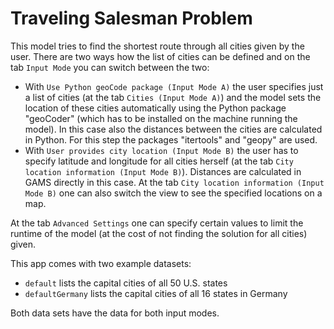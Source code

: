 # Traveling Salesman Problem
This model tries to find the shortest route through all cities given by the 
user. There are two ways how the list of cities can be defined and on the tab
`Input Mode` you can switch between the two:

- With `Use Python geoCode package (Input Mode A)` the user specifies just a 
  list of cities (at the tab `Cities (Input Mode A)`) and the model sets the 
  location of these cities automatically using the Python package "geoCoder" 
  (which has to be installed on the machine running the model). In this case 
  also the distances between the cities are calculated in Python. For this 
  step the packages "itertools" and "geopy" are used.
- With `User provides city location (Input Mode B)` the user has to specify 
  latitude and longitude for all cities herself (at the tab 
  `City location information (Input Mode B)`). Distances are calculated in 
  GAMS directly in this case. At the tab `City location information (Input Mode B)`
  one can also switch the view to see the specified locations on a map.
  
At the tab `Advanced Settings` one can specify certain values to limit the 
runtime of the model (at the cost of not finding the solution for all cities)
given.

This app comes with two example datasets:
- `default` lists the capital cities of all 50 U.S. states
- `defaultGermany` lists the capital cities of all 16 states in Germany

Both data sets have the data for both input modes.